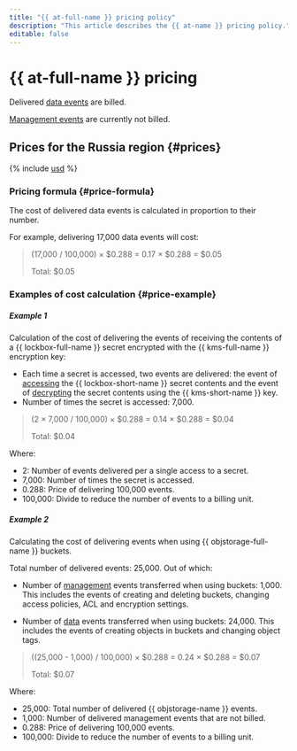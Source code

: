 ```yaml
---
title: "{{ at-full-name }} pricing policy"
description: "This article describes the {{ at-name }} pricing policy."
editable: false
---
```


# {{ at-full-name }} pricing

Delivered [data events](./concepts/events-data-plane.md) are billed.

[Management events](./concepts/events.md) are currently not billed.


## Prices for the Russia region {#prices}



{% include [usd](../_pricing/audit-trails/usd.md) %}





### Pricing formula {#price-formula}

The cost of delivered data events is calculated in proportion to their number.

For example, delivering 17,000 data events will cost:



> (17,000 / 100,000) × $0.288 = 0.17 × $0.288 = $0.05
>
> Total: $0.05




### Examples of cost calculation {#price-example}

##### Example 1

  Calculation of the cost of delivering the events of receiving the contents of a {{ lockbox-full-name }} secret encrypted with the {{ kms-full-name }} encryption key:
  * Each time a secret is accessed, two events are delivered: the event of [accessing](./concepts/events-data-plane.md#lockbox) the {{ lockbox-short-name }} secret contents and the event of [decrypting](./concepts/events-data-plane.md#kms) the secret contents using the {{ kms-short-name }} key.
  * Number of times the secret is accessed: 7,000.


  
  > (2 × 7,000 / 100,000) × $0.288 = 0.14 × $0.288 = $0.04
  >
  > Total: $0.04

  Where:

  * 2: Number of events delivered per a single access to a secret.
  * 7,000: Number of times the secret is accessed.
  * 0.288: Price of delivering 100,000 events.
  * 100,000: Divide to reduce the number of events to a billing unit.


##### Example 2

  Calculating the cost of delivering events when using {{ objstorage-full-name }} buckets.

  Total number of delivered events: 25,000. Out of which:
  * Number of [management](./concepts/events.md#objstorage) events transferred when using buckets: 1,000.
     This includes the events of creating and deleting buckets, changing access policies, ACL and encryption settings.

  * Number of [data](./concepts/events-data-plane.md#objstorage) events transferred when using buckets: 24,000.
     This includes the events of creating objects in buckets and changing object tags.


  
  > ((25,000 - 1,000) / 100,000) × $0.288 = 0.24 × $0.288 = $0.07
  >
  > Total: $0.07

  Where:

  * 25,000: Total number of delivered {{ objstorage-name }} events.
  * 1,000: Number of delivered management events that are not billed.
  * 0.288: Price of delivering 100,000 events.
  * 100,000: Divide to reduce the number of events to a billing unit.

